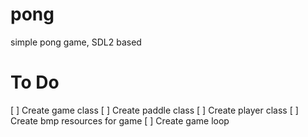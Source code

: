 # pong
simple pong game, SDL2 based


# To Do
[ ] Create game class
[ ] Create paddle class
[ ] Create player class
[ ] Create bmp resources for game 
[ ] Create game loop
